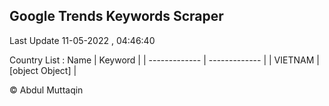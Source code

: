 

## Google Trends Keywords Scraper 
 
Last Update 11-05-2022 , 04:46:40

Country List :
 Name  | Keyword |
| ------------- | ------------- |
| VIETNAM | [object Object] |



© Abdul Muttaqin 
